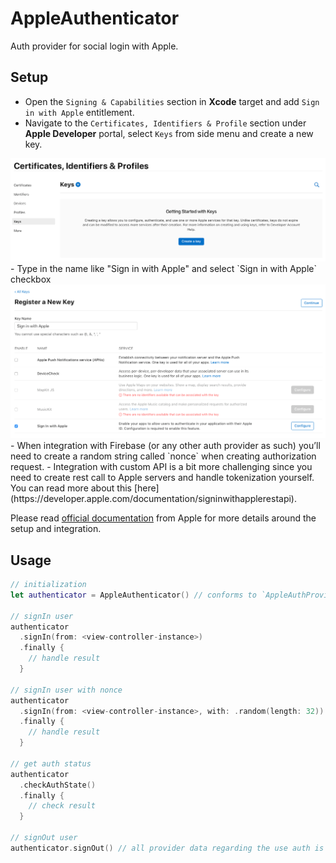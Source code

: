 # AppleAuthenticator

Auth provider for social login with Apple.

## Setup
- Open the `Signing & Capabilities` section in **Xcode** target and add `Sign in with Apple` entitlement.
- Navigate to the `Certificates, Identifiers & Profile` section under **Apple Developer** portal, select `Keys` from side menu and create a new key.
<img src="signInWithApple-keys.png" />
- Type in the name like "Sign in with Apple" and select `Sign in with Apple` checkbox
<img src="signInWithApple-portal.png" />
- When integration with Firebase (or any other auth provider as such) you’ll need to create a random string called `nonce` when creating authorization request.
- Integration with custom API is a bit more challenging since you need to create rest call to Apple servers and handle tokenization yourself. You can read more about this [here](https://developer.apple.com/documentation/signinwithapplerestapi).

Please read [official documentation](https://developer.apple.com/sign-in-with-apple/get-started/) from Apple for more details around the setup and integration.

## Usage

```swift
// initialization
let authenticator = AppleAuthenticator() // conforms to `AppleAuthProvidable` protocol

// signIn user
authenticator
  .signIn(from: <view-controller-instance>)
  .finally {
    // handle result
  }
  
// signIn user with nonce
authenticator
  .signIn(from: <view-controller-instance>, with: .random(length: 32))
  .finally {
    // handle result
  }

// get auth status
authenticator
  .checkAuthState()
  .finally {
    // check result
  }

// signOut user
authenticator.signOut() // all provider data regarding the use auth is cleared at this point
```
